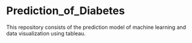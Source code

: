# Prediction_of_Diabetes
This repository consists of the prediction model of machine learning and data visualization using tableau.

